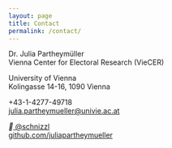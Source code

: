 ```yaml
---
layout: page
title: Contact
permalink: /contact/
---
```



<p>Dr. Julia Partheymüller<br/>
Vienna Center for Electoral Research (VieCER)<p/>

<p>University of Vienna<br/>
Kolingasse 14-16, 1090 Vienna<p/>

<p><i class="fas fa-phone-square"></i> +43-1-4277-49718<br/>
<i class="fas fa-envelope"></i>  <a href="mailto:julia.partheymueller@univie.ac.at"> julia.partheymueller@univie.ac.at</a><br/>

<p><i class="fa">&#xe6a3;</i><a href="https://bsky.app/profile/schnizzl.bsky.social"> @schnizzl</a><br/>
<i class="fab fa-github"></i>  <a href="https://github.com/juliapartheymueller">github.com/juliapartheymueller</a><br/>
